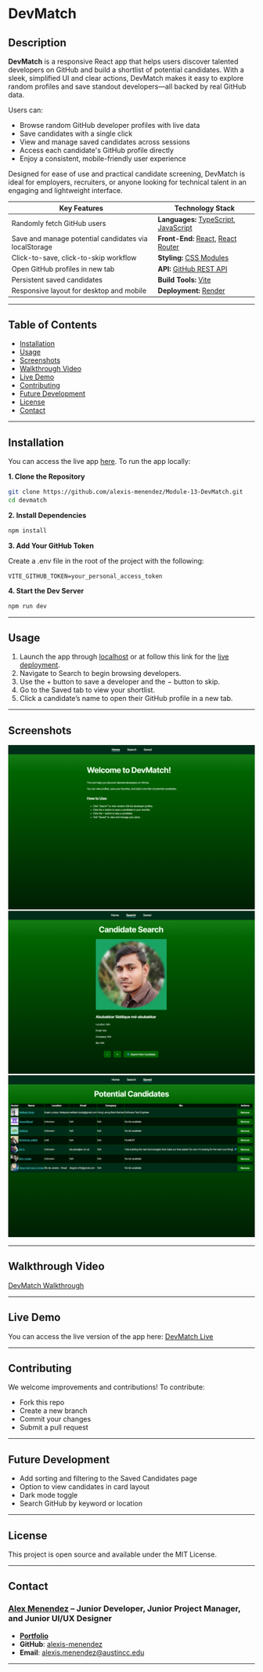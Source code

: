 # DevMatch

## **Description**

**DevMatch** is a responsive React app that helps users discover talented developers on GitHub and build a shortlist of potential candidates. With a sleek, simplified UI and clear actions, DevMatch makes it easy to explore random profiles and save standout developers—all backed by real GitHub data.

Users can:

- Browse random GitHub developer profiles with live data
- Save candidates with a single click
- View and manage saved candidates across sessions
- Access each candidate's GitHub profile directly
- Enjoy a consistent, mobile-friendly user experience

Designed for ease of use and practical candidate screening, DevMatch is ideal for employers, recruiters, or anyone looking for technical talent in an engaging and lightweight interface.

| **Key Features**                                      | **Technology Stack**                                                                 |
| ----------------------------------------------------- | ------------------------------------------------------------------------------------ |
| Randomly fetch GitHub users                           | **Languages:** [TypeScript](https://www.typescriptlang.org/docs/), [JavaScript](https://developer.mozilla.org/) |
| Save and manage potential candidates via localStorage | **Front-End:** [React](https://react.dev/), [React Router](https://reactrouter.com/) |
| Click-to-save, click-to-skip workflow                 | **Styling:** [CSS Modules](https://github.com/css-modules/css-modules)               |
| Open GitHub profiles in new tab                       | **API:** [GitHub REST API](https://docs.github.com/en/rest)                          |
| Persistent saved candidates                           | **Build Tools:** [Vite](https://vitejs.dev/)                                         |
| Responsive layout for desktop and mobile              | **Deployment:** [Render](https://render.com/)                                        |

---

## Table of Contents

- [Installation](#installation)
- [Usage](#usage)
- [Screenshots](#screenshots)
- [Walkthrough Video](#walkthrough-video)
- [Live Demo](#live-demo)
- [Contributing](#contributing)
- [Future Development](#future-development)
- [License](#license)
- [Contact](#contact)

---

## Installation

You can access the live app [here](https://devmatch-u4a6.onrender.com/). To run the app locally:

**1. Clone the Repository**

```bash
git clone https://github.com/alexis-menendez/Module-13-DevMatch.git
cd devmatch
```

**2. Install Dependencies**

```bash
npm install
```
 
**3. Add Your GitHub Token**

Create a .env file in the root of the project with the following:

```env
VITE_GITHUB_TOKEN=your_personal_access_token
```

**4. Start the Dev Server**

```bash
npm run dev
```

---

## Usage
1. Launch the app through [localhost](http://localhost:3000) or at follow this link for the [live deployment](https://devmatch-u4a6.onrender.com/).
2. Navigate to Search to begin browsing developers.
3. Use the + button to save a developer and the − button to skip.
4. Go to the Saved tab to view your shortlist.
5. Click a candidate’s name to open their GitHub profile in a new tab.

---

## Screenshots

![homepage-screenshot](https://github.com/alexis-menendez/Module-13-DevMatch/blob/main/Assets/home.png?raw=true)
![searchpage-screenshot](https://github.com/alexis-menendez/Module-13-DevMatch/blob/main/Assets/search.png?raw=true)
![homepage-savedpage](https://github.com/alexis-menendez/Module-13-DevMatch/blob/main/Assets/saved.png?raw=true)



---

## Walkthrough Video

[DevMatch Walkthrough](https://drive.google.com/file/d/1fGSTZHCKIwvNWN3GSOGUw6fkgYGoC7iZ/view?usp=sharing)

---

## Live Demo

You can access the live version of the app here: [DevMatch Live](https://devmatch-u4a6.onrender.com/)

---

## Contributing

We welcome improvements and contributions!
To contribute:
- Fork this repo
- Create a new branch
- Commit your changes
- Submit a pull request

---

## Future Development

- Add sorting and filtering to the Saved Candidates page
- Option to view candidates in card layout
- Dark mode toggle
- Search GitHub by keyword or location

---

## License

This project is open source and available under the MIT License.

---

## Contact

### [**Alex Menendez**](https://alex-menendez.onrender.com/) – Junior Developer, Junior Project Manager, and Junior UI/UX Designer

- [**Portfolio**](https://alex-menendez.onrender.com/)
- **GitHub**: [alexis-menendez](https://github.com/alexis-menendez)
- **Email**: [alexis.menendez@austincc.edu](https://alex-menendez.onrender.com/contact)

---

